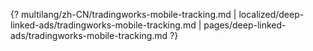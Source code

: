 {? multilang/zh-CN/tradingworks-mobile-tracking.md | localized/deep-linked-ads/tradingworks-mobile-tracking.md | pages/deep-linked-ads/tradingworks-mobile-tracking.md ?}
